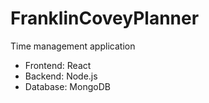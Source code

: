 # FranklinCoveyPlanner

Time management application

* Frontend: React
* Backend: Node.js
* Database: MongoDB
